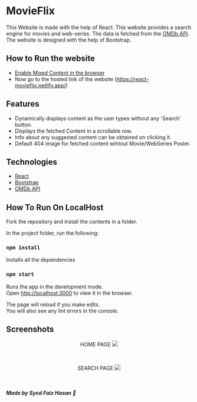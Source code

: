 # MovieFlix

This Website is made with the help of React. This website provides a search engine for movies and web-series. The data is fetched from the [OMDb API](http://www.omdbapi.com/). The website is designed with the help of Bootstrap.

## How to Run the website
* [Enable Mixed Content in the browser](https://experienceleague.adobe.com/docs/target/using/experiences/vec/troubleshoot-composer/mixed-content.html?lang=en#task_FF297A08F66E47A588C14FD67C037B3A)
* Now go to the hosted link of the website (https://react-movieflix.netlify.app/)

## Features
* Dynamically displays content as the user types without any 'Search' button.
* Displays the fetched Content in a scrollable row.
* Info about any suggested content can be obtained on clicking it.
* Default 404 image for fetched content wihtout Movie/WebSeries Poster.

## Technologies
- <a href="https://reactjs.org/">React</a>
- <a href="https://getbootstrap.com/">Bootstrap</a>
- <a href="http://www.omdbapi.com/">OMDb API</a>

## How To Run On LocalHost
Fork the repository and install the contents in a folder.

In the project folder, run the following:

### `npm install`

Installs all the dependencies

### `npm start`

Runs the app in the development mode.\
Open [http://localhost:3000](http://localhost:3000) to view it in the browser.

The page will reload if you make edits.\
You will also see any lint errors in the console.


## Screenshots

<p align="center"> HOME PAGE
<image src="https://github.com/faiz-hasan11/MovieFlix/blob/main/landing.png" />
</p><br>
<p align="center"> SEARCH PAGE
<image src="https://github.com/faiz-hasan11/MovieFlix/blob/main/searchpage.png" />
</p><br>

##### Made by Syed Faiz Hasan :wave:
